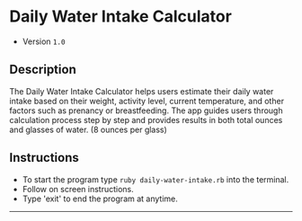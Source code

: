 # Daily Water Intake Calculator

- Version `1.0`

## Description

The Daily Water Intake Calculator helps users estimate their daily water intake based on their weight, activity level, current temperature, and other factors such as prenancy or breastfeeding. The app guides users through calculation process step by step and provides results in both total ounces and glasses of water. (8 ounces per glass)

## Instructions

- To start the program type `ruby daily-water-intake.rb` into the terminal.
- Follow on screen instructions.
- Type 'exit' to end the program at anytime.



---
